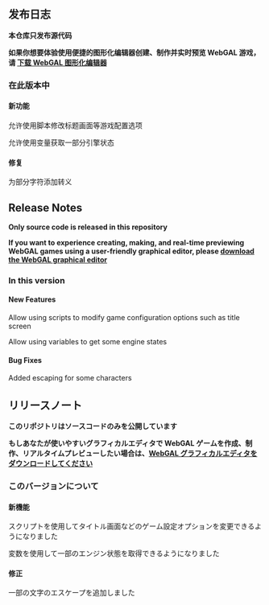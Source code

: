 ## 发布日志

**本仓库只发布源代码**

**如果你想要体验使用便捷的图形化编辑器创建、制作并实时预览 WebGAL 游戏，请 [下载 WebGAL 图形化编辑器](https://github.com/MakinoharaShoko/WebGAL_Terre/releases)**

### 在此版本中

#### 新功能

允许使用脚本修改标题画面等游戏配置选项

允许使用变量获取一部分引擎状态

#### 修复

为部分字符添加转义

<!-- English Translation -->

## Release Notes

**Only source code is released in this repository**

**If you want to experience creating, making, and real-time previewing WebGAL games using a user-friendly graphical editor, please [download the WebGAL graphical editor](https://github.com/MakinoharaShoko/WebGAL_Terre/releases)**

### In this version

#### New Features

Allow using scripts to modify game configuration options such as title screen

Allow using variables to get some engine states

#### Bug Fixes

Added escaping for some characters

<!-- Japanese Translation -->

## リリースノート

**このリポジトリはソースコードのみを公開しています**

**もしあなたが使いやすいグラフィカルエディタで WebGAL ゲームを作成、制作、リアルタイムプレビューしたい場合は、[WebGAL グラフィカルエディタをダウンロードしてください](https://github.com/MakinoharaShoko/WebGAL_Terre/releases)**

### このバージョンについて

#### 新機能

スクリプトを使用してタイトル画面などのゲーム設定オプションを変更できるようになりました

変数を使用して一部のエンジン状態を取得できるようになりました

#### 修正

一部の文字のエスケープを追加しました

[//]: # "<!-- French Translation -->"
[//]: # "#### Nouvelles fonctionnalités"
[//]: #
[//]: # "Prise en charge partielle des styles CSS pour le texte des boîtes de dialogue"
[//]: #
[//]: # "Personnalisation de l'interface des choix"
[//]: #
[//]: # "#### Corrections"
[//]: #
[//]: # "Fuite de mémoire avec l'effet de pluie"
[//]: #
[//]: # "Conflit lors de l'appel simultané de plusieurs callScene ou changeScene"
